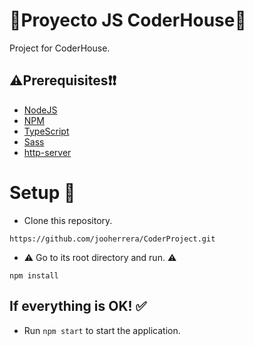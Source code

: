 # :small_blue_diamond:Proyecto JS CoderHouse:small_blue_diamond:

Project for CoderHouse.

## :warning:Prerequisites:heavy_exclamation_mark::heavy_exclamation_mark:

-   [NodeJS](http://nodejs.org/) 
-   [NPM](https://www.npmjs.com/get-npm)
-   [TypeScript](https://www.typescriptlang.org/)
-   [Sass](https://sass-lang.com/install)
-   [http-server]()

 

# <a id="setup"> </a> Setup :rocket:


- Clone this repository.

```
https://github.com/jooherrera/CoderProject.git
```



- :warning: Go to its root directory and run. :warning: 

```
npm install 
```


## If everything is OK! :white_check_mark:


- Run `npm start` to start the application.



